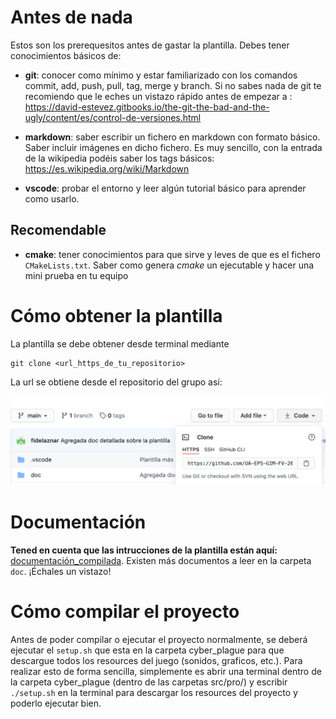 # Antes de nada
Estos son los prerequesitos antes de gastar la plantilla. Debes tener conocimientos básicos de:

* **git**: conocer como mínimo y estar familiarizado con los comandos commit, add, push, pull, tag, merge y branch. Si no sabes nada de git te recomiendo que le eches un vistazo rápido antes de empezar a : https://david-estevez.gitbooks.io/the-git-the-bad-and-the-ugly/content/es/control-de-versiones.html

* **markdown**: saber escribir un fichero en markdown con formato básico. Saber incluir imágenes en dicho fichero. Es muy sencillo, con la entrada de la wikipedia podéis saber los tags básicos: https://es.wikipedia.org/wiki/Markdown

* **vscode**: probar el entorno y leer algún tutorial básico para aprender como usarlo. 


## Recomendable
* **cmake**: tener conocimientos para que sirve y leves de que es el fichero `CMakeLists.txt`. Saber como genera *cmake* un ejecutable y hacer una mini prueba en tu equipo

# Cómo obtener la plantilla

La plantilla se debe obtener desde terminal mediante 

~~~ 
git clone <url_https_de_tu_repositorio>
~~~
La url se obtiene desde el repositorio del grupo así:

![](otros/img/git_u.png)

# Documentación

**Tened en cuenta que las intrucciones de la plantilla están aquí:** 
[documentación_compilada](doc/plantilla_doc.html). Existen más documentos a leer en la carpeta `doc`. ¡Échales un vistazo!

# Cómo compilar el proyecto
Antes de poder compilar o ejecutar el proyecto normalmente, se deberá ejecutar el `setup.sh` que esta en la carpeta cyber_plague
para que descargue todos los resources del juego (sonidos, graficos, etc.).
Para realizar esto de forma sencilla, simplemente es abrir una terminal dentro de la carpeta cyber_plague (dentro de las carpetas src/pro/)
y escribir `./setup.sh` en la terminal para descargar los resources del proyecto y poderlo ejecutar bien.